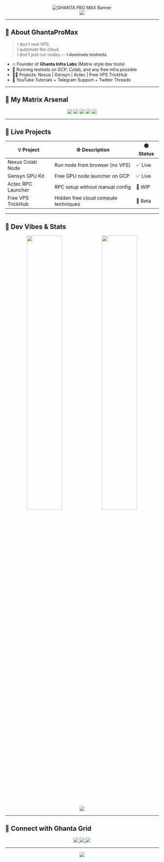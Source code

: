 <!-- DYNAMIC THEME BANNER -->
<div align="center">
  <picture>
    <source media="(prefers-color-scheme: dark)" srcset="https://capsule-render.vercel.app/api?type=waving&color=0f2027,00ff00,000000&height=220&section=header&text=GHANTA%20PRO%20MAX&fontSize=72&fontAlignY=40&fontColor=39FF14&animation=twinkling&desc=Free%20Cloud%20%7C%20Testnet%20Automation%20%7C%20Matrix%20Hacker%20Vibes&descAlignY=60&descAlign=50&descColor=00FF00&descSize=20" />
    <source media="(prefers-color-scheme: light)" srcset="https://capsule-render.vercel.app/api?type=waving&color=FF00CC,00FFFF,00FF00&height=220&section=header&text=GHANTA%20PRO%20MAX&fontSize=72&fontAlignY=40&fontColor=000000&animation=twinkling&desc=Free%20Cloud%20%7C%20Testnet%20Automation%20%7C%20Matrix%20Hacker%20Vibes&descAlignY=60&descAlign=50&descColor=000000&descSize=20" />
    <img src="https://capsule-render.vercel.app/api?type=waving&color=0f2027,00ff00,000000&height=220&section=header&text=GHANTA%20PRO%20MAX&fontSize=72&fontAlignY=40&fontColor=39FF14&animation=twinkling&desc=Free%20Cloud%20%7C%20Testnet%20Automation%20%7C%20Matrix%20Hacker%20Vibes&descAlignY=60&descAlign=50&descColor=00FF00&descSize=20" alt="GHANTA PRO MAX Banner" />
  </picture>
</div>

<!-- TYPING INTRO -->
<div align="center">
  <img src="https://readme-typing-svg.herokuapp.com?font=Fira+Code&size=30&duration=3000&pause=1000&color=00FF00&center=true&vCenter=true&width=800&height=70&lines=⚡+Free+Node+Automation+Master;🚀+GCP+%2B+Colab+%3D+Zero+VPS+Life;🤖+Matrix+Mode+Active;🔥+Ghanta+Infra+Labs+Founder;👨‍💻+YouTube+%7C+Telegram+%7C+GitHub" />
</div>

---

## 🧠 About GhantaProMax

> I don't rent VPS.  
> I automate the cloud.  
> I don't just run nodes — **I dominate testnets**.

- 🔥 Founder of **Ghanta Infra Labs** (Matrix-style dev tools)
- 🧠 Running testnets on GCP, Colab, and any free infra possible
- 👨‍💻 Projects: Nexus | Gensyn | Actec | Free VPS TrickHub
- 🎥 YouTube Tutorials + Telegram Support + Twitter Threads

---

## 🔧 My Matrix Arsenal

<div align="center">
  <img src="https://img.shields.io/badge/GCP-Free_Tier-4285F4?style=for-the-badge&logo=googlecloud&logoColor=white" />
  <img src="https://img.shields.io/badge/Colab-GPU_Mode-F9AB00?style=for-the-badge&logo=googlecolab&logoColor=black" />
  <img src="https://img.shields.io/badge/OpenAI-Tools-412991?style=for-the-badge&logo=openai&logoColor=white" />
  <img src="https://img.shields.io/badge/FFmpeg-CLI_Automation-007ACC?style=for-the-badge&logo=ffmpeg&logoColor=white" />
  <img src="https://img.shields.io/badge/Linux-Terminal_King-FCC624?style=for-the-badge&logo=linux&logoColor=black" />
</div>

---

## 🔧 Live Projects

| 💡 Project             | ⚙️ Description                         | 🟢 Status |
|------------------------|-----------------------------------------|-----------|
| Nexus Colab Node       | Run node from browser (no VPS)          | ✅ Live    |
| Gensyn GPU Kit         | Free GPU node launcher on GCP           | ✅ Live    |
| Actec RPC Launcher     | RPC setup without manual config         | 🔨 WIP     |
| Free VPS TrickHub      | Hidden free cloud compute techniques    | 🚧 Beta    |

---

## 🧬 Dev Vibes & Stats

<div align="center">
  <img width="48%" src="https://github-readme-stats.vercel.app/api?username=GhantaProMax&show_icons=true&theme=chartreuse-dark" />
  <img width="48%" src="https://github-readme-stats.vercel.app/api/top-langs/?username=GhantaProMax&layout=compact&theme=chartreuse-dark" />
</div>

<div align="center">
  <img src="https://github-readme-streak-stats.herokuapp.com/?user=GhantaProMax&theme=matrix&hide_border=true" />
</div>

---

## 📱 Connect with Ghanta Grid

<div align="center">
  <a href="https://t.me/GhantaProMax">
    <img src="https://img.shields.io/badge/Telegram-GhantaProMax-26A5E4?style=for-the-badge&logo=telegram&logoColor=white" />
  </a>
  <a href="https://twitter.com/GhantaProMax">
    <img src="https://img.shields.io/badge/Twitter-@GhantaProMax-1DA1F2?style=for-the-badge&logo=twitter&logoColor=white" />
  </a>
  <a href="https://youtube.com/@GhantaProMax">
    <img src="https://img.shields.io/badge/YouTube-@GhantaProMax-FF0000?style=for-the-badge&logo=youtube&logoColor=white" />
  </a>
</div>

---

<!-- FOOTER MATRIX BANNER -->
<div align="center">
  <img src="https://capsule-render.vercel.app/api?type=waving&color=0f2027,00ff00,000000&height=120&section=footer&text=Access%20Granted%20.%20.%20.%20Welcome%20to%20The%20Ghanta%20Matrix&fontSize=22&fontAlignY=35&animation=twinkling"/>
</div>
